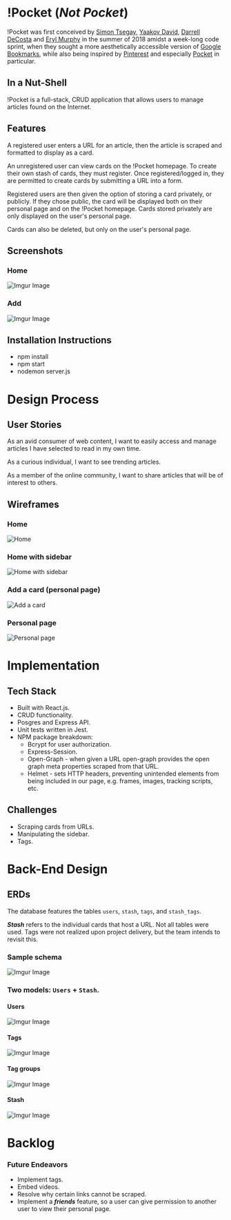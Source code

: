 # !Pocket (*Not Pocket*)

!Pocket was first conceived by [Simon Tsegay](https://github.com/simongt), [Yaakov David](https://github.com/YaakovDavid), [Darrell DeCosta](https://github.com/drldcsta) and [Eryl Murphy](https://github.com/ErylMurphy) in the summer of 2018 amidst a week-long code sprint, when they sought a more aesthetically accessible version of [Google Bookmarks](https://www.google.com/bookmarks/), while also being inspired by [Pinterest](https://www.pinterest.com/) and especially [Pocket](https://getpocket.com/) in particular.

## In a Nut-Shell
!Pocket is a full-stack, CRUD application that allows users to manage articles found on the Internet.

## Features
A registered user enters a URL for an article, then the article is scraped and formatted to display as a card.

An unregistered user can view cards on the !Pocket homepage. To create their own stash of cards, they must register. Once registered/logged in, they are permitted to create cards by submitting a URL into a form.

Registered users are then given the option of storing a card privately, or publicly. If they chose public, the card will be displayed both on their personal page and on the !Pocket homepage. Cards stored privately are only displayed on the user's personal page.

Cards can also be deleted, but only on the user's personal page. 

## Screenshots

### Home

![Imgur Image](https://imgur.com/TJQck6r.jpg)

### Add

![Imgur Image](https://imgur.com/BYctOWI.jpg)

## Installation Instructions
- npm install
- npm start
- nodemon server.js

# Design Process

## User Stories

As an avid consumer of web content, I want to easily access and manage articles I have selected to read in my own time. 

As a curious individual, I want to see trending articles.

As a member of the online community, I want to share articles that will be of interest to others.

## Wireframes

### Home

![Home](https://imgur.com/h5ARjh5.jpg)

### Home with sidebar

![Home with sidebar](https://imgur.com/jvvgB9b.jpg)

### Add a card (personal page)

![Add a card](https://imgur.com/qN24iP4.jpg)

### Personal page

![Personal page](https://imgur.com/k6yYfKv.jpg)

# Implementation

## Tech Stack
 - Built with React.js. 
 - CRUD functionality.
 - Posgres and Express API.
 - Unit tests written in Jest.
 - NPM package breakdown:
    - Bcrypt for user authorization. 
    - Express-Session.
    - Open-Graph - when given a URL open-graph provides the open graph meta properties scraped from that URL. 
    - Helmet - sets HTTP headers, preventing unintended elements from being included in our page, e.g. frames, images, tracking scripts, etc.

## Challenges
- Scraping cards from URLs.
- Manipulating the sidebar.
- Tags.

# Back-End Design

## ERDs
The database features the tables `users`, `stash`, `tags`, and `stash_tags`.

***Stash*** refers to the individual cards that host a URL. Not all tables were used. Tags were not realized upon project delivery, but the team intends to revisit this. 

### Sample schema

![Imgur Image](https://imgur.com/5hghPtE.jpg)

### Two models: `Users` + `Stash`. 

#### Users

![Imgur Image](https://imgur.com/P6tcL6h.jpg)

#### Tags

![Imgur Image](https://imgur.com/kNlwgsC.jpg)

#### Tag groups

![Imgur Image](https://imgur.com/cvDxXUG.jpg)

#### Stash

![Imgur Image](https://imgur.com/7PM8PD0.jpg)

# Backlog

### Future Endeavors

- Implement tags.
- Embed videos. 
- Resolve why certain links cannot be scraped.
- Implement a ***friends*** feature, so a user can give permission to another user to view their personal page.
